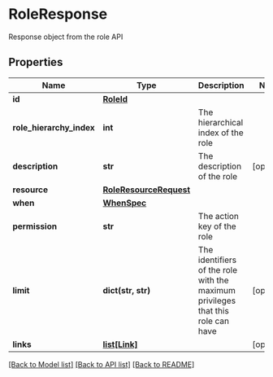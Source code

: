 # RoleResponse

Response object from the role API

## Properties
Name | Type | Description | Notes
------------ | ------------- | ------------- | -------------
**id** | [**RoleId**](RoleId.md) |  | 
**role_hierarchy_index** | **int** | The hierarchical index of the role | 
**description** | **str** | The description of the role | [optional] 
**resource** | [**RoleResourceRequest**](RoleResourceRequest.md) |  | 
**when** | [**WhenSpec**](WhenSpec.md) |  | 
**permission** | **str** | The action key of the role | 
**limit** | **dict(str, str)** | The identifiers of the role with the maximum privileges that this role can have | [optional] 
**links** | [**list[Link]**](Link.md) |  | [optional] 

[[Back to Model list]](../README.md#documentation-for-models) [[Back to API list]](../README.md#documentation-for-api-endpoints) [[Back to README]](../README.md)


